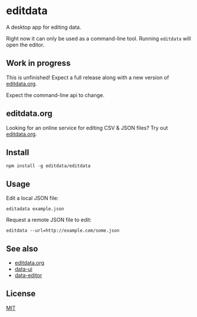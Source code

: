 # editdata

A desktop app for editing data.

Right now it can only be used as a command-line tool. Running `editdata` will open the editor.

## Work in progress

This is unfinished! Expect a full release along with a new version of [editdata.org](http://editdata.org).

Expect the command-line api to change.

## editdata.org

Looking for an online service for editing CSV & JSON files? Try out [editdata.org](http://editdata.org).

## Install

```
npm install -g editdata/editdata
```

## Usage

Edit a local JSON file:

```
editadata example.json
```

Request a remote JSON file to edit:

```
editdata --url=http://example.com/some.json
```

## See also
- [editdata.org](http://github.com/editdata/editdata.org)
- [data-ui](http://github.com/editdata/data-ui)
- [data-editor](http://github.com/editdata/data-editor)

## License
[MIT](LICENSE.md)